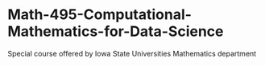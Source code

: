 # Math-495-Computational-Mathematics-for-Data-Science
Special course offered by Iowa State Universities Mathematics department 
